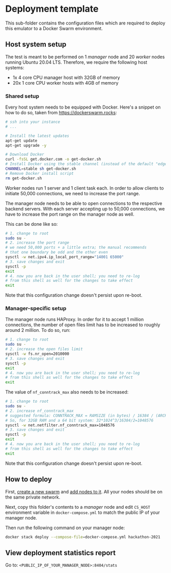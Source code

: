 # Deployment template

This sub-folder contains the configuration files which are required to deploy
this emulator to a Docker Swarm environment.

## Host system setup

The test is meant to be performed on 1 _manager_ node and 20 _worker_ nodes
running Ubuntu 20.04 LTS. Therefore, we require the following host systems:

- 1x 4 core CPU manager host with 32GB of memory
- 20x 1 core CPU worker hosts with 4GB of memory

### Shared setup

Every host system needs to be equipped with Docker. Here's a snippet on how
to do so, taken from https://dockerswarm.rocks:

```bash
# ssh into your instance
# ...

# Install the latest updates
apt-get update
apt-get upgrade -y

# Download Docker
curl -fsSL get.docker.com -o get-docker.sh
# Install Docker using the stable channel (instead of the default "edge")
CHANNEL=stable sh get-docker.sh
# Remove Docker install script
rm get-docker.sh
```

Worker nodes run 1 server and 1 client task each. In order to allow clients
to initiate 50,000 connections, we need to increase the port range.

The manager node needs to be able to open connections to the respective backend
servers. With each server accepting up to 50,000 connections, we have to
increase the port range on the manager node as well.

This can be done like so:

```bash
# 1. change to root
sudo su -
# 2. increase the port range
# we need 50,000 ports + a little extra; the manual recommends
# that one boundary be odd and the other even
sysctl -w net.ipv4.ip_local_port_range="14001 65000"
# 3. save changes and exit
sysctl -p
exit
# 4. now you are back in the user shell; you need to re-log
# from this shell as well for the changes to take effect
exit
```

Note that this configuration change doesn't persist upon re-boot.

### Manager-specific setup

The manager node runs HAProxy. In order for it to accept 1 million connections,
the number of open files limit has to be increased to roughly around 2 million.
To do so, run:

```bash
# 1. change to root
sudo su -
# 2. increase the open files limit
sysctl -w fs.nr_open=2010000
# 3. save changes and exit
sysctl -p
exit
# 4. now you are back in the user shell; you need to re-log
# from this shell as well for the changes to take effect
exit
```

The value of `nf_conntrack_max` also needs to be increased:

```bash
# 1. change to root
sudo su -
# 2. increase nf_conntrack_max
# suggested formula: CONNTRACK_MAX = RAMSIZE (in bytes) / 16384 / (ARCH / 32)
# So, for 32GB RAM and a 64 bit system: 32*1024^3/16384/2=1048576
sysctl -w net.netfilter.nf_conntrack_max=1048576
# 3. save changes and exit
sysctl -p
exit
# 4. now you are back in the user shell; you need to re-log
# from this shell as well for the changes to take effect
exit
```

Note that this configuration change doesn't persist upon re-boot.

## How to deploy

First, [create a new swarm](https://docs.docker.com/engine/swarm/swarm-tutorial/create-swarm/)
and [add nodes to it](https://docs.docker.com/engine/swarm/swarm-tutorial/add-nodes/).
All your nodes should be on the same private network.

Next, copy this folder's contents to a _manager_ node and edit `CS_HOST`
environment variable in `docker-compose.yml` to match the public IP of your
manager node.

Then run the following command on your manager node:

```bash
docker stack deploy --compose-file=docker-compose.yml hackathon-2021
```

## View deployment statistics report

Go to: `<PUBLIC_IP_OF_YOUR_MANAGER_NODE>:8404/stats`
